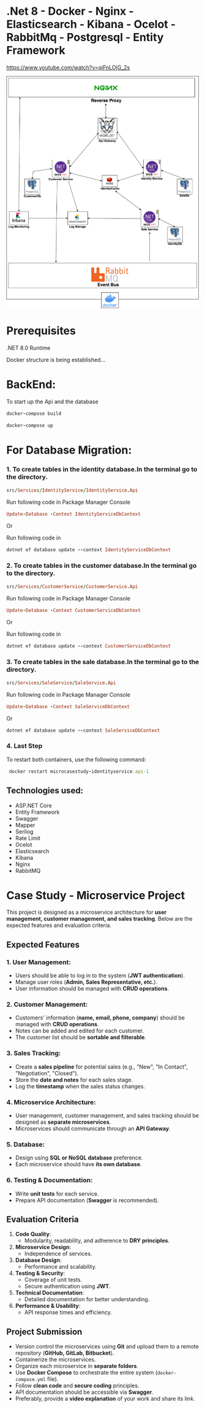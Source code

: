 # .Net 8 - Docker - Nginx -Elasticsearch - Kibana - Ocelot - RabbitMq - Postgresql - Entity Framework

https://www.youtube.com/watch?v=qiFnLOjG_2s

![General Architecture](MicroCaseStudy/system-summary.png)

# Prerequisites
.NET 8.0 Runtime

Docker structure is being established...
  # BackEnd:
   To start up the Api and the database
   
   ```ruby
   docker-compose build
   ```
   ```ruby
   docker-compose up
   ``` 
  
  # For Database Migration:
  ### 1. To create tables in the identity database.In the terminal go to the directory.
  
  ```ruby
  src/Services/IdentityService/IdentityService.Api
  ```   
  
  Run following code in Package Manager Console
  ```ruby
  Update-Database -Context IdentityServiceDbContext
  ```
  Or 

  Run following code in 
  ```ruby
  dotnet ef database update --context IdentityServiceDbContext
  ```
  ### 2. To create tables in the customer database.In the terminal go to the directory.
  
  ```ruby
  src/Services/CustomerService/CustomerService.Api
  ```  
  
  Run following code in Package Manager Console
  ```ruby
  Update-Database -Context CustomerServiceDbContext
  ```
  Or 

  Run following code in 
  ```ruby
  dotnet ef database update --context CustomerServiceDbContext
  ```
  ### 3. To create tables in the sale database.In the terminal go to the directory.
  
  ```ruby
  src/Services/SaleService/SaleService.Api
  ```   
  
  Run following code in Package Manager Console
  ```ruby
  Update-Database -Context SaleServiceDbContext
  ```
  Or 
  
  ```ruby
  dotnet ef database update --context SaleServiceDbContext
  ```
### 4. Last Step
To restart both containers, use the following command:
 ```ruby
  docker restart microcasestudy-identityservice.api-1
  ```
  ## Technologies used:

* ASP.NET Core
* Entity Framework
* Swagger
* Mapper
* Serilog
* Rate Limit
* Ocelot
* Elasticsearch
* Kibana
* Nginx
* RabbitMQ

# Case Study - Microservice Project

This project is designed as a microservice architecture for **user management, customer management, and sales tracking**. Below are the expected features and evaluation criteria.

## Expected Features

### 1. User Management:
- Users should be able to log in to the system (**JWT authentication**).
- Manage user roles (**Admin, Sales Representative, etc.**).
- User information should be managed with **CRUD operations**.

### 2. Customer Management:
- Customers' information (**name, email, phone, company**) should be managed with **CRUD operations**.
- Notes can be added and edited for each customer.
- The customer list should be **sortable and filterable**.

### 3. Sales Tracking:
- Create a **sales pipeline** for potential sales (e.g., "New", "In Contact", "Negotiation", "Closed").
- Store the **date and notes** for each sales stage.
- Log the **timestamp** when the sales status changes.

### 4. Microservice Architecture:
- User management, customer management, and sales tracking should be designed as **separate microservices**.
- Microservices should communicate through an **API Gateway**.

### 5. Database:
- Design using **SQL or NoSQL database** preference.
- Each microservice should have **its own database**.

### 6. Testing & Documentation:
- Write **unit tests** for each service.
- Prepare API documentation (**Swagger** is recommended).

## Evaluation Criteria

1. **Code Quality**:  
   - Modularity, readability, and adherence to **DRY principles**.  
2. **Microservice Design**:  
   - Independence of services.  
3. **Database Design**:  
   - Performance and scalability.  
4. **Testing & Security**:  
   - Coverage of unit tests.  
   - Secure authentication using **JWT**.  
5. **Technical Documentation**:  
   - Detailed documentation for better understanding.  
6. **Performance & Usability**:  
   - API response times and efficiency.  

## Project Submission

- Version control the microservices using **Git** and upload them to a remote repository (**GitHub, GitLab, Bitbucket**).
- Containerize the microservices.
- Organize each microservice in **separate folders**.
- Use **Docker Compose** to orchestrate the entire system (`docker-compose.yml` file).
- Follow **clean code** and **secure coding** principles.
- API documentation should be accessible via **Swagger**.
- Preferably, provide a **video explanation** of your work and share its link.

